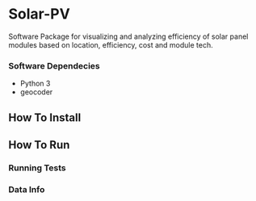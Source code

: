 # Solar-PV
Software Package for visualizing and analyzing efficiency of solar panel modules based on location, efficiency, cost and module tech.


### Software Dependecies
- Python 3
- geocoder



## How To Install





## How To Run



### Running Tests



### Data Info


